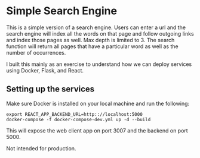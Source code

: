 # Simple Search Engine

This is a simple version of a search engine.  Users can enter
a url and the search engine will index all the words on that
page and follow outgoing links and index those pages as well.
Max depth is limited to 3.  The search function will return
all pages that have a particular word as well as the number of
occurrences.

I built this mainly as an exercise to understand how we can
deploy services using Docker, Flask, and React.

## Setting up the services

Make sure Docker is installed on your local machine and run the
following:

```
export REACT_APP_BACKEND_URL=http:://localhost:5000
docker-compose -f docker-compose-dev.yml up -d --build
```

This will expose the web client app on port 3007 and the
 backend on port 5000.
 
 Not intended for production.
